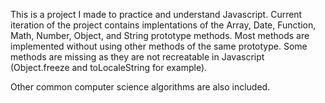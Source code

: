 This is a project I made to practice and understand Javascript. Current iteration 
of the project contains implentations of the Array, Date, Function, Math, Number, 
Object, and String prototype methods. Most methods are implemented without 
using other methods of the same prototype. Some methods are missing as they are 
not recreatable in Javascript (Object.freeze and toLocaleString for example). 

Other common computer science algorithms are also included.
